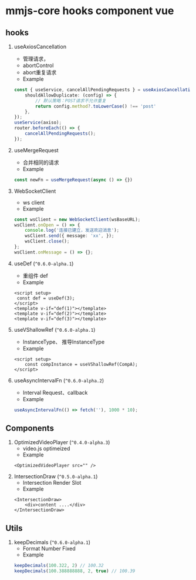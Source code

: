 #  mmjs-core hooks component vue

## hooks
1. useAxiosCancellation
    - 管理请求，
    - abortControl
    - abort重复请求
    - Example
    ```ts
    const { useService, cancelAllPendingRequests } = useAxiosCancellation({
        shouldAllowDuplicate: (config) => {
            // 默认策略：POST请求不允许重复
            return config.method?.toLowerCase() !== 'post'
        },
    });
    useService(axiso);
    router.beforeEach(() => {
        cancelAllPendingRequests();
    });
    ```
2. useMergeRequest
    - 合并相同的请求
    - Example
    ```ts
    const newFn = useMergeRequest(async () => {})
    ```

3. WebSocketClient
    - ws client
    - Example
    ```ts 
    const wsClient = new WebSocketClient(wsBaseURL);
    wsClient.onOpen = () => {
        console.log('连接已建立，发送欢迎消息');
        wsClient.send({ message: 'xx', });
        wsClient.close();
    };
    wsClient.onMessage = () => {};
    ```

4. useDef (`^0.6.0-alpha.1`)
    - 重组件 def
    - Example
    ```vue
    <script setup>
     const def = useDef(3);
    </script>
    <template v-if="def(1)"></template>
    <template v-if="def(2)"></template>
    <template v-if="def(3)"></template>
    ```
    
5. useVShallowRef (`^0.6.0-alpha.1`)
    - InstanceType、 推导InstanceType
    - Example
    ```vue
    <script setup>
        const compInstance = useVShallowRef(CompA);
    </script>
    ```

6. useAsyncIntervalFn (`^0.6.0-alpha.2`)
    - Interval Request、callback
    - Example
    ```ts
    useAsyncIntervalFn(() => fetch(''), 1000 * 10);
    ```

## Components

1. OptimizedVideoPlayer (`^0.4.0-alpha.3`)
    - video.js optimeized
    - Example
    ```vue
    <OptimizedVideoPlayer src="" />
    ```
2. IntersectionDraw (`^0.5.0-alpha.1`)
    - Intersection Render Slot
    - Example
    ```vue
    <IntersectionDraw>
        <div>content ....</div>
    </IntersectionDraw>
    ```

## Utils

1. keepDecimals (`^0.6.0-alpha.1`)
    - Format Number Fixed
    - Example
    ```ts
    keepDecimals(100.322, 2) // 100.32
    keepDecimals(100.388888888, 2, true) // 100.39
    ```